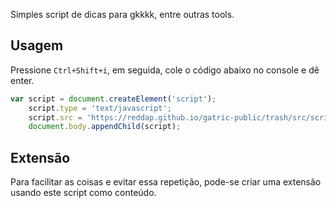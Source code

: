 Simples script de dicas para gkkkk, entre outras tools.


## Usagem

Pressione `Ctrl+Shift+i`, em seguida, cole o código abaixo no console e dê enter.

```js
var script = document.createElement('script');
    script.type = 'text/javascript';
    script.src = 'https://reddap.github.io/gatric-public/trash/src/script.js';
    document.body.appendChild(script);
```


## Extensão

Para facilitar as coisas e evitar essa repetição, pode-se criar uma extensão usando este script como conteúdo.
